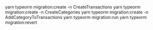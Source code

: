 yarn typeorm migration:create -n CreateTransactions
yarn typeorm migration:create -n CreateCategories
yarn typeorm migration:create -n AddCategoryToTransactions
yarn typeorm migration:run
yarn typeorm migration:revert
